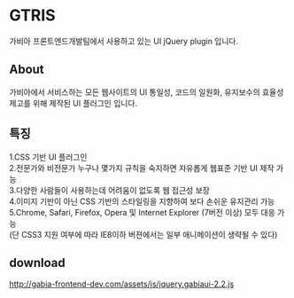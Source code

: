 GTRIS
===========
가비아 프론트엔드개발팀에서 사용하고 있는 UI jQuery plugin 입니다.


About
------
가비아에서 서비스하는 모든 웹사이트의 UI 통일성, 코드의 일원화, 유지보수의 효율성 제고를 위해 제작된 UI 플러그인 입니다.


특징
------
1.CSS 기반 UI 플러그인  
2.전문가와 비전문가 누구나 몇가지 규칙을 숙지하면 자유롭게 웹표준 기반 UI 제작 가능  
3.다양한 사람들이 사용하는데 어려움이 없도록 웹 접근성 보장  
4.이미지 기반이 아닌 CSS 기반의 스타일링을 지향하여 보다 손쉬운 유지관리 가능  
5.Chrome, Safari, Firefox, Opera 및 Internet Explorer (7버전 이상) 모두 대응 가능  
(단 CSS3 지원 여부에 따라 IE8이하 버젼에서는 일부 애니메이션이 생략될 수 있다)


download
---------
http://gabia-frontend-dev.com/assets/js/jquery.gabiaui-2.2.js